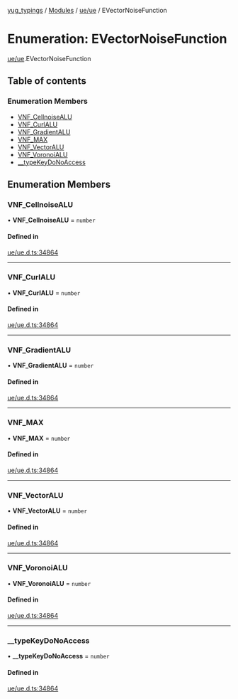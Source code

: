 [yug_typings](../README.md) / [Modules](../modules.md) / [ue/ue](../modules/ue_ue.md) / EVectorNoiseFunction

# Enumeration: EVectorNoiseFunction

[ue/ue](../modules/ue_ue.md).EVectorNoiseFunction

## Table of contents

### Enumeration Members

- [VNF\_CellnoiseALU](ue_ue.EVectorNoiseFunction.md#vnf_cellnoisealu)
- [VNF\_CurlALU](ue_ue.EVectorNoiseFunction.md#vnf_curlalu)
- [VNF\_GradientALU](ue_ue.EVectorNoiseFunction.md#vnf_gradientalu)
- [VNF\_MAX](ue_ue.EVectorNoiseFunction.md#vnf_max)
- [VNF\_VectorALU](ue_ue.EVectorNoiseFunction.md#vnf_vectoralu)
- [VNF\_VoronoiALU](ue_ue.EVectorNoiseFunction.md#vnf_voronoialu)
- [\_\_typeKeyDoNoAccess](ue_ue.EVectorNoiseFunction.md#__typekeydonoaccess)

## Enumeration Members

### VNF\_CellnoiseALU

• **VNF\_CellnoiseALU** = `number`

#### Defined in

[ue/ue.d.ts:34864](https://github.com/YugMetaverse/yug_typings/blob/b7d9b19/ue/ue.d.ts#L34864)

___

### VNF\_CurlALU

• **VNF\_CurlALU** = `number`

#### Defined in

[ue/ue.d.ts:34864](https://github.com/YugMetaverse/yug_typings/blob/b7d9b19/ue/ue.d.ts#L34864)

___

### VNF\_GradientALU

• **VNF\_GradientALU** = `number`

#### Defined in

[ue/ue.d.ts:34864](https://github.com/YugMetaverse/yug_typings/blob/b7d9b19/ue/ue.d.ts#L34864)

___

### VNF\_MAX

• **VNF\_MAX** = `number`

#### Defined in

[ue/ue.d.ts:34864](https://github.com/YugMetaverse/yug_typings/blob/b7d9b19/ue/ue.d.ts#L34864)

___

### VNF\_VectorALU

• **VNF\_VectorALU** = `number`

#### Defined in

[ue/ue.d.ts:34864](https://github.com/YugMetaverse/yug_typings/blob/b7d9b19/ue/ue.d.ts#L34864)

___

### VNF\_VoronoiALU

• **VNF\_VoronoiALU** = `number`

#### Defined in

[ue/ue.d.ts:34864](https://github.com/YugMetaverse/yug_typings/blob/b7d9b19/ue/ue.d.ts#L34864)

___

### \_\_typeKeyDoNoAccess

• **\_\_typeKeyDoNoAccess** = `number`

#### Defined in

[ue/ue.d.ts:34864](https://github.com/YugMetaverse/yug_typings/blob/b7d9b19/ue/ue.d.ts#L34864)
